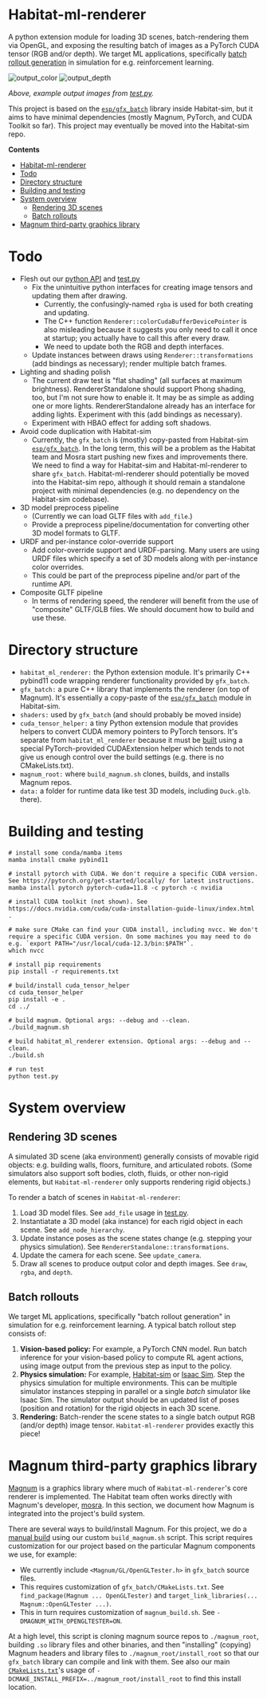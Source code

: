 # Habitat-ml-renderer

A python extension module for loading 3D scenes, batch-rendering them via OpenGL, and exposing the resulting batch of images as a PyTorch CUDA tensor (RGB and/or depth). We target ML applications, specifically [batch rollout generation](#batch-rollouts) in simulation for e.g. reinforcement learning. 

![output_color](https://github.com/eundersander/habitat-ml-renderer/assets/6557808/6fe7aa5c-8e0a-4d04-8937-67352533af0d)
![output_depth](https://github.com/eundersander/habitat-ml-renderer/assets/6557808/ef2311a9-748b-47c6-afff-b3d7c7b9ba0a)

*Above, example output images from [test.py](./test.py).*

This project is based on the [`esp/gfx_batch`](https://github.com/facebookresearch/habitat-sim/tree/main/src/esp/gfx_batch) library inside Habitat-sim, but it aims to have minimal dependencies (mostly Magnum, PyTorch, and CUDA Toolkit so far). This project may eventually be moved into the Habitat-sim repo.

**Contents**
- [Habitat-ml-renderer](#habitat-ml-renderer)
- [Todo](#todo)
- [Directory structure](#directory-structure)
- [Building and testing](#building-and-testing)
- [System overview](#system-overview)
  - [Rendering 3D scenes](#rendering-3d-scenes)
  - [Batch rollouts](#batch-rollouts)
- [Magnum third-party graphics library](#magnum-third-party-graphics-library)

# Todo
* Flesh out our [python API](./habitat_ml_renderer/habitat_ml_renderer.cpp) and [test.py](./test.py)
    * Fix the unintuitive python interfaces for creating image tensors and updating them after drawing.
        * Currently, the confusingly-named `rgba` is used for both creating and updating.
        * The C++ function `Renderer::colorCudaBufferDevicePointer` is also misleading because it suggests you only need to call it once at startup; you actually have to call this after every draw.
        * We need to update both the RGB and depth interfaces.
    * Update instances between draws using `Renderer::transformations` (add bindings as necessary); render multiple batch frames.
* Lighting and shading polish
    * The current draw test is "flat shading" (all surfaces at maximum brightness). RendererStandalone should support Phong shading, too, but I'm not sure how to enable it. It may be as simple as adding one or more lights. RendererStandalone already has an interface for adding lights. Experiment with this (add bindings as necessary).
    * Experiment with HBAO effect for adding soft shadows.
* Avoid code duplication with Habitat-sim
    * Currently, the `gfx_batch` is (mostly) copy-pasted from Habitat-sim [`esp/gfx_batch`](https://github.com/facebookresearch/habitat-sim/tree/main/src/esp/gfx_batch). In the long term, this will be a problem as the Habitat team and Mosra start pushing new fixes and improvements there. We need to find a way for Habitat-sim and Habitat-ml-renderer to share `gfx_batch`. Habitat-ml-renderer should potentially be moved into the Habitat-sim repo, although it should remain a standalone project with minimal dependencies (e.g. no dependency on the Habitat-sim codebase).
* 3D model preprocess pipeline
    * (Currently we can load GLTF files with `add_file`.)
    * Provide a preprocess pipeline/documentation for converting other 3D model formats to GLTF.
* URDF and per-instance color-override support
    * Add color-override support and URDF-parsing. Many users are using URDF files which specify a set of 3D models along with per-instance color overrides.
    * This could be part of the preprocess pipeline and/or part of the runtime API.
* Composite GLTF pipeline
    * In terms of rendering speed, the renderer will benefit from the use of "composite" GLTF/GLB files. We should document how to build and use these.

# Directory structure

* `habitat_ml_renderer:` the Python extension module. It's primarily C++ pybind11 code wrapping renderer functionality provided by `gfx_batch`.
* `gfx_batch:` a pure C++ library that implements the renderer (on top of Magnum). It's essentially a copy-paste of the [`esp/gfx_batch`](https://github.com/facebookresearch/habitat-sim/tree/main/src/esp/gfx_batch) module in Habitat-sim.
* `shaders:` used by `gfx_batch` (and should probably be moved inside)
* `cuda_tensor_helper:` a tiny Python extension module that provides helpers to convert CUDA memory pointers to PyTorch tensors. It's separate from `habitat_ml_renderer` because it must be [built](cuda_tensor_helper/setup.py) using a special PyTorch-provided CUDAExtension helper which tends to not give us enough control over the build settings (e.g. there is no CMakeLists.txt). 
* `magnum_root:` where `build_magnum.sh` clones, builds, and installs Magnum repos.
* `data:` a folder for runtime data like test 3D models, including `Duck.glb`.
there).

# Building and testing

```
# install some conda/mamba items
mamba install cmake pybind11

# install pytorch with CUDA. We don't require a specific CUDA version. See https://pytorch.org/get-started/locally/ for latest instructions.
mamba install pytorch pytorch-cuda=11.8 -c pytorch -c nvidia

# install CUDA toolkit (not shown). See https://docs.nvidia.com/cuda/cuda-installation-guide-linux/index.html .

# make sure CMake can find your CUDA install, including nvcc. We don't require a specific CUDA version. On some machines you may need to do e.g. `export PATH="/usr/local/cuda-12.3/bin:$PATH"`.
which nvcc

# install pip requirements
pip install -r requirements.txt

# build/install cuda_tensor_helper
cd cuda_tensor_helper
pip install -e .
cd ../

# build magnum. Optional args: --debug and --clean.
./build_magnum.sh

# build habitat_ml_renderer extension. Optional args: --debug and --clean.
./build.sh

# run test
python test.py
```

# System overview

## Rendering 3D scenes

A simulated 3D scene (aka environment) generally consists of movable rigid objects: e.g. building walls, floors, furniture, and articulated robots. (Some simulators also support soft bodies, cloth, fluids, or other non-rigid elements, but `Habitat-ml-renderer` only supports rendering rigid objects.)

To render a batch of scenes in `Habitat-ml-renderer`:
1. Load 3D model files. See `add_file` usage in [test.py](./test.py).
2. Instantiatate a 3D model (aka instance) for each rigid object in each scene. See `add_node_hierarchy`.
3. Update instance poses as the scene states change (e.g. stepping your physics simulation). See `RendererStandalone::transformations`.
4. Update the camera for each scene. See `update_camera`.
5. Draw all scenes to produce output color and depth images. See `draw`, `rgba`, and `depth`.

## Batch rollouts

We target ML applications, specifically "batch rollout generation" in simulation for e.g. reinforcement learning. A typical batch rollout step consists of:
1. **Vision-based policy:** For example, a PyTorch CNN model. Run batch inference for your vision-based policy to compute RL agent actions, using image output from the previous step as input to the policy. 
2. **Physics simulation:** For example, [Habitat-sim](https://github.com/facebookresearch/habitat-sim) or [Isaac Sim](https://developer.nvidia.com/isaac-sim). Step the physics simulation for multiple environments. This can be multiple simulator instances stepping in parallel or a single *batch* simulator like Isaac Sim. The simulator output should be an updated list of poses (position and rotation) for the rigid objects in each 3D scene.
3. **Rendering:** Batch-render the scene states to a single batch output RGB (and/or depth) image tensor. `Habitat-ml-renderer` provides exactly this piece!

# Magnum third-party graphics library

[Magnum](https://magnum.graphics/) is a graphics library where much of `Habitat-ml-renderer`'s core renderer is implemented. The Habitat team often works directly with Magnum's developer, [mosra](https://github.com/mosra/). In this section, we document how Magnum is integrated into the project's build system.

There are several ways to build/install Magnum. For this project, we do a [manual build](https://doc.magnum.graphics/magnum/building.html#building-manual) using our custom `build_magnum.sh` script. This script requires customization for our project based on the particular Magnum components we use, for example:

* We currently include `<Magnum/GL/OpenGLTester.h>` in `gfx_batch` source files.
* This requires customization of `gfx_batch/CMakeLists.txt`. See `find_package(Magnum ... OpenGLTester)` and `target_link_libraries(... Magnum::OpenGLTester ...)`.
* This in turn requires customization of `magnum_build.sh`. See `-DMAGNUM_WITH_OPENGLTESTER=ON`.

At a high level, this script is cloning magnum source repos to `./magnum_root`, building `.so` library files and other binaries, and then "installing" (copying) Magnum headers and library files to `./magnum_root/install_root` so that our `gfx_batch` library can compile and link with them. See also our main [`CMakeLists.txt`](./CMakeLists.txt)'s usage of `-DCMAKE_INSTALL_PREFIX=../magnum_root/install_root` to find this install location.


